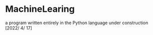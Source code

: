 # MachineLearing
a program written entirely in the Python language
under construction [2022/ 4/ 17]
